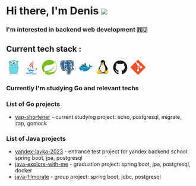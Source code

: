 <h1 >Hi there, I'm Denis <img src="https://github.com/blackcater/blackcater/raw/main/images/Hi.gif" height="32"/></h1>
<h3 >I'm interested in backend web development 🇷🇺</h3>
<h2 > Current tech stack : </h2>

<div >

<img src="https://github.com/devicons/devicon/blob/master/icons/go/go-original.svg" title="Go" alt="Go" width="40"/>&nbsp;
<img src="https://github.com/devicons/devicon/blob/master/icons/java/java-original.svg" title="Java" alt="Java" width="40" />&nbsp;
<img src="https://github.com/devicons/devicon/blob/master/icons/spring/spring-original.svg"  title="Spring Boot" alt="Spring Boot" width="40" height="40"/>&nbsp;
<img src="https://github.com/devicons/devicon/blob/master/icons/postgresql/postgresql-original.svg" title="PostgreSQL" alt="PostgreSQL" width="40" height="40"/>&nbsp;
<img src="https://github.com/devicons/devicon/blob/master/icons/docker/docker-original.svg"  title="Docker" alt="Docker" width="40" height="40"/>&nbsp;
<img src="https://github.com/devicons/devicon/blob/master/icons/linux/linux-original.svg" title="Linux" alt="Linux" width="40"/>&nbsp;
<img src="https://github.com/devicons/devicon/blob/master/icons/github/github-original.svg"  title="GitHUB" alt="GitHUB" width="40" height="40"/>&nbsp;
<img src="https://github.com/devicons/devicon/blob/master/icons/git/git-original.svg"  title="Git" alt="Git" width="40" height="40"/>&nbsp;

</div>

### Currently I'm studying Go and relevant techs

### List of Go projects
- [yap-shortener](https://github.com/msmkdenis/yap-shortener) - current studying project: echo, postgresql, migrate, zap, gomock  

### List of Java projects
- [yandex-lavka-2023](https://github.com/msmkdenis/yandex-lavka-2023) - entrance test project for yandex backend school: spring boot, jpa, postgresql
- [java-explore-with-me](https://github.com/msmkdenis/java-explore-with-me) - graduation project: spring boot, jpa, postgresql, docker
- [java-filmorate](https://github.com/msmkdenis/java-explore-with-me) - group project: spring boot, jdbc, postgresql
